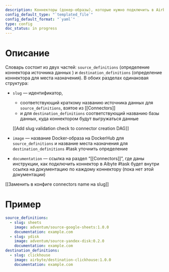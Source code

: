 ```yaml
---
description: Коннекторы (докер-образы), которые нужно подключить в Airbyte
config_default_type: "`templated_file`"
config_default_format: "`yaml`"
type: config
doc_status: in progress
---
```


# Описание

Словарь состоит из двух частей: `source_definitions` (определение коннектора источника данных ) и `destination_definitions` (определение коннектора для места назначения). В обоих разделах одинаковая структура:

- `slug`  — идентификатор, 
	- соответствующий краткому названию источника данных для `source_definitions`, взятое из [[Connectors]] 
	- и для `destination_definitions` соответствующий названию базы данных, куда коннектором будут выгружаться данные
    
    [[Add slug validation check to connector creation DAG]]
    
- `image` — название Docker-образа на DockerHub для `source_definitions` и название места назначения для `destination_definitions` #task уточнить определение
- `documentation`  — ссылка на раздел “[[Connectors]]”, где даны инструкции, как подключить коннектор в Aibyte #task будет внутри ссылка на документацию по каждому коннектору (пока нет этой документации)


[[Заменить в конфиге connectors name на slug]]

# Пример

```yaml
source_definitions:
  - slug: sheets
    image: adventum/source-google-sheets:1.0.0
    documentation: example.com
  - slug: ydisk
    image: adventum/source-yandex-disk:0.2.0
    documentation: example.com
destination_definitions:
  - slug: clickhouse
    image: airbyte/destination-clickhouse:1.0.0
    documentation: example.com
```